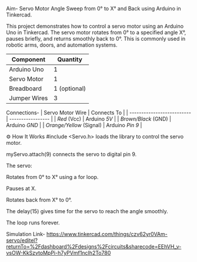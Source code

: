 Aim- Servo Motor Angle Sweep from 0° to X° and Back using Arduino in Tinkercad.

This project demonstrates how to control a servo motor using an Arduino Uno in Tinkercad. The servo motor rotates from 0° to a specified angle X°, pauses briefly, and returns smoothly back to 0°. This is commonly used in robotic arms, doors, and automation systems.

| Component    | Quantity     |
| ------------ | ------------ |
| Arduino Uno  | 1            |
| Servo Motor  | 1            |
| Breadboard   | 1 (optional) |
| Jumper Wires | 3            |


Connections-
| Servo Motor Wire           | Connects To       |
| -------------------------- | ----------------- |
| *Red* (Vcc)              | Arduino *5V*    |
| *Brown/Black* (GND)      | Arduino *GND*   |
| *Orange/Yellow* (Signal) | Arduino *Pin 9* |



⚙ How It Works
#include <Servo.h> loads the library to control the servo motor.

myServo.attach(9) connects the servo to digital pin 9.

The servo:

Rotates from 0° to X° using a for loop.

Pauses at X.

Rotates back from X° to 0°.

The delay(15) gives time for the servo to reach the angle smoothly.

The loop runs forever.

Simulation Link-
https://www.tinkercad.com/things/czv62yr0VAm-servo/editel?returnTo=%2Fdashboard%2Fdesigns%2Fcircuits&sharecode=EEhVH_v-vsOW-KkSzvtoMpPi-h7yPVmf1ncIh2To780
